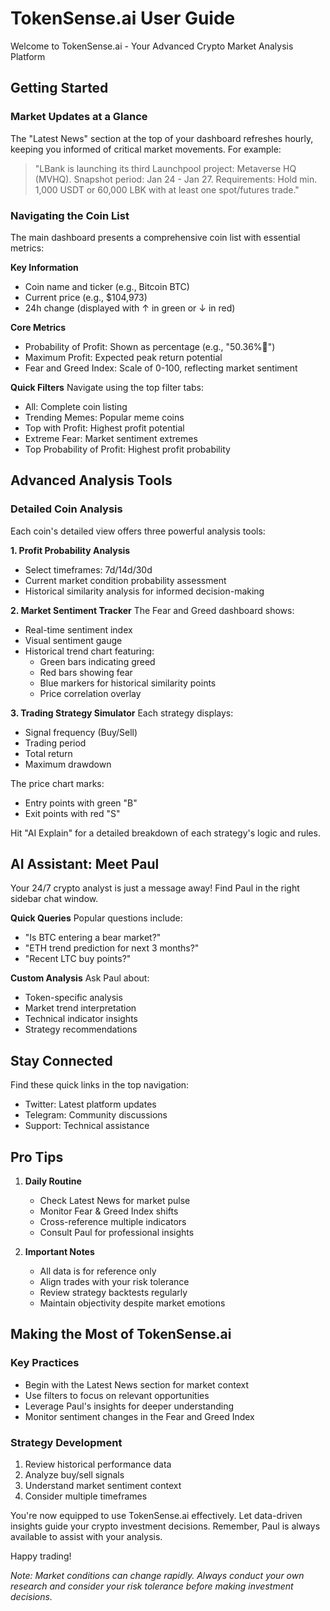# TokenSense.ai User Guide

Welcome to TokenSense.ai - Your Advanced Crypto Market Analysis Platform

## Getting Started

### Market Updates at a Glance
The "Latest News" section at the top of your dashboard refreshes hourly, keeping you informed of critical market movements. For example:
> "LBank is launching its third Launchpool project: Metaverse HQ (MVHQ). Snapshot period: Jan 24 - Jan 27. Requirements: Hold min. 1,000 USDT or 60,000 LBK with at least one spot/futures trade."

### Navigating the Coin List
The main dashboard presents a comprehensive coin list with essential metrics:

**Key Information**
- Coin name and ticker (e.g., Bitcoin BTC)
- Current price (e.g., $104,973)
- 24h change (displayed with ↑ in green or ↓ in red)

**Core Metrics**
- Probability of Profit: Shown as percentage (e.g., "50.36%🤝")
- Maximum Profit: Expected peak return potential
- Fear and Greed Index: Scale of 0-100, reflecting market sentiment

**Quick Filters**
Navigate using the top filter tabs:
- All: Complete coin listing
- Trending Memes: Popular meme coins
- Top with Profit: Highest profit potential
- Extreme Fear: Market sentiment extremes
- Top Probability of Profit: Highest profit probability

## Advanced Analysis Tools

### Detailed Coin Analysis
Each coin's detailed view offers three powerful analysis tools:

**1. Profit Probability Analysis**
- Select timeframes: 7d/14d/30d
- Current market condition probability assessment
- Historical similarity analysis for informed decision-making

**2. Market Sentiment Tracker**
The Fear and Greed dashboard shows:
- Real-time sentiment index
- Visual sentiment gauge
- Historical trend chart featuring:
  * Green bars indicating greed
  * Red bars showing fear
  * Blue markers for historical similarity points
  * Price correlation overlay

**3. Trading Strategy Simulator**
Each strategy displays:
- Signal frequency (Buy/Sell)
- Trading period
- Total return
- Maximum drawdown

The price chart marks:
- Entry points with green "B"
- Exit points with red "S"

Hit "AI Explain" for a detailed breakdown of each strategy's logic and rules.

## AI Assistant: Meet Paul

Your 24/7 crypto analyst is just a message away! Find Paul in the right sidebar chat window.

**Quick Queries**
Popular questions include:
- "Is BTC entering a bear market?"
- "ETH trend prediction for next 3 months?"
- "Recent LTC buy points?"

**Custom Analysis**
Ask Paul about:
- Token-specific analysis
- Market trend interpretation
- Technical indicator insights
- Strategy recommendations

## Stay Connected

Find these quick links in the top navigation:
- Twitter: Latest platform updates
- Telegram: Community discussions
- Support: Technical assistance

## Pro Tips

1. **Daily Routine**
   - Check Latest News for market pulse
   - Monitor Fear & Greed Index shifts
   - Cross-reference multiple indicators
   - Consult Paul for professional insights

2. **Important Notes**
   - All data is for reference only
   - Align trades with your risk tolerance
   - Review strategy backtests regularly
   - Maintain objectivity despite market emotions

## Making the Most of TokenSense.ai

### Key Practices
- Begin with the Latest News section for market context
- Use filters to focus on relevant opportunities
- Leverage Paul's insights for deeper understanding
- Monitor sentiment changes in the Fear and Greed Index

### Strategy Development
1. Review historical performance data
2. Analyze buy/sell signals
3. Understand market sentiment context
4. Consider multiple timeframes

You're now equipped to use TokenSense.ai effectively. Let data-driven insights guide your crypto investment decisions. Remember, Paul is always available to assist with your analysis.

Happy trading!

*Note: Market conditions can change rapidly. Always conduct your own research and consider your risk tolerance before making investment decisions.*
